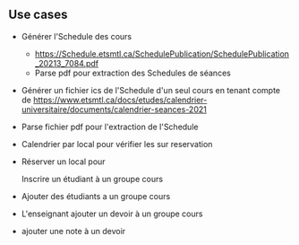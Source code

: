 ## Use cases

- Générer l'Schedule des cours
  - https://Schedule.etsmtl.ca/SchedulePublication/SchedulePublication_20213_7084.pdf
  - Parse pdf pour extraction des Schedules de séances

- Générer un fichier ics de l'Schedule d'un seul cours en tenant compte de https://www.etsmtl.ca/docs/etudes/calendrier-universitaire/documents/calendrier-seances-2021
- Parse fichier pdf pour l'extraction de l'Schedule


- Calendrier par local pour vérifier les sur reservation
- Réserver un local pour 

  Inscrire un étudiant à un groupe cours

- Ajouter des étudiants a un groupe cours

- L'enseignant ajouter un devoir à un groupe cours

- ajouter une note à un devoir
  